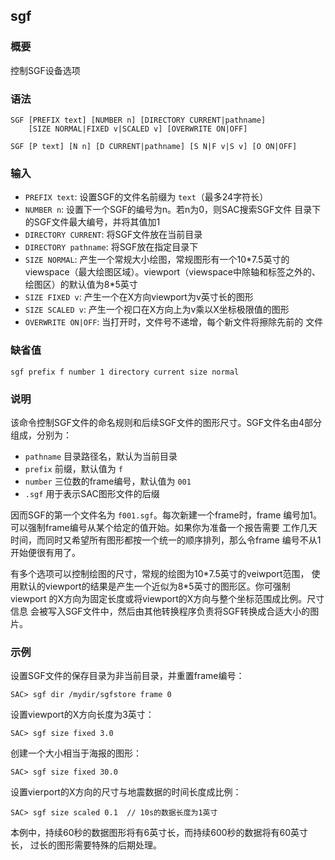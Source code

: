 ## sgf

### 概要

控制SGF设备选项

### 语法

``` {.bash}
SGF [PREFIX text] [NUMBER n] [DIRECTORY CURRENT|pathname]
    [SIZE NORMAL|FIXED v|SCALED v] [OVERWRITE ON|OFF]
```
``` {.bash}
SGF [P text] [N n] [D CURRENT|pathname] [S N|F v|S v] [O ON|OFF]
```

### 输入

- `PREFIX text`:   设置SGF的文件名前缀为 `text`（最多24字符长）
- `NUMBER n`:   设置下一个SGF的编号为n。若n为0，则SAC搜索SGF文件
    目录下的SGF文件最大编号，并将其值加1
- `DIRECTORY CURRENT`:   将SGF文件放在当前目录
- `DIRECTORY pathname`:   将SGF放在指定目录下
- `SIZE NORMAL`:   产生一个常规大小绘图，常规图形有一个10\*7.5英寸的
    viewspace（最大绘图区域）。viewport（viewspace中除轴和标签之外的、
    绘图区）的默认值为8\*5英寸
- `SIZE FIXED v`:   产生一个在X方向viewport为v英寸长的图形
- `SIZE SCALED v`:   产生一个视口在X方向上为v乘以X坐标极限值的图形
- `OVERWRITE ON|OFF`:   当打开时，文件号不递增，每个新文件将擦除先前的 文件

### 缺省值

``` {.bash}
sgf prefix f number 1 directory current size normal
```

### 说明

该命令控制SGF文件的命名规则和后续SGF文件的图形尺寸。SGF文件名由4部分
组成，分别为：

-   `pathname` 目录路径名，默认为当前目录
-   `prefix` 前缀，默认值为 `f`
-   `number` 三位数的frame编号，默认值为 `001`
-   `.sgf` 用于表示SAC图形文件的后缀

因而SGF的第一个文件名为 `f001.sgf`。每次新建一个frame时，frame
编号加1。可以强制frame编号从某个给定的值开始。如果你为准备一个报告需要
工作几天时间，而同时又希望所有图形都按一个统一的顺序排列，那么令frame
编号不从1开始便很有用了。

有多个选项可以控制绘图的尺寸，常规的绘图为10\*7.5英寸的veiwport范围，
使用默认的viewport的结果是产生一个近似为8\*5英寸的图形区。你可强制viewport
的X方向为固定长度或将viewport的X方向与整个坐标范围成比例。尺寸信息
会被写入SGF文件中，然后由其他转换程序负责将SGF转换成合适大小的图片。

### 示例

设置SGF文件的保存目录为非当前目录，并重置frame编号：

``` {.bash}
SAC> sgf dir /mydir/sgfstore frame 0
```

设置viewport的X方向长度为3英寸：

``` {.bash}
SAC> sgf size fixed 3.0
```

创建一个大小相当于海报的图形：

``` {.bash}
SAC> sgf size fixed 30.0
```

设置vierport的X方向的尺寸与地震数据的时间长度成比例：

``` {.bash}
SAC> sgf size scaled 0.1  // 10s的数据长度为1英寸
```

本例中，持续60秒的数据图形将有6英寸长，而持续600秒的数据将有60英寸长，
过长的图形需要特殊的后期处理。
